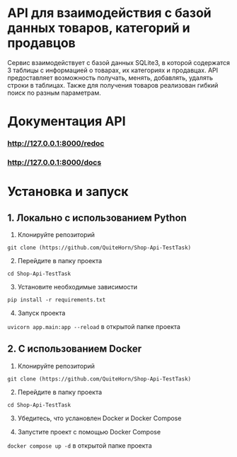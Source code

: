 # API для взаимодействия с базой данных товаров, категорий и продавцов

Сервис взаимодействует с базой данных SQLite3, в которой содержатся 3 таблицы с информацией о товарах, их категориях и продавцах.
API предоставляет возможность получать, менять, добавлять, удалять строки в таблицах. Также для получения товаров реализован гибкий поиск по разным параметрам.

# Документация API

### http://127.0.0.1:8000/redoc
### http://127.0.0.1:8000/docs

# Установка и запуск

## 1. Локально с использованием Python
1. Клонируйте репозиторий

```git clone (https://github.com/QuiteHorn/Shop-Api-TestTask)```

2. Перейдите в папку проекта

```cd Shop-Api-TestTask```

3. Установите необходимые зависимости

```pip install -r requirements.txt```

4. Запуск проекта

```uvicorn app.main:app --reload``` в открытой папке проекта

## 2. С использованием Docker
1. Клонируйте репозиторий

```git clone (https://github.com/QuiteHorn/Shop-Api-TestTask)```

2. Перейдите в папку проекта

```cd Shop-Api-TestTask```

3. Убедитесь, что услановлен Docker и Docker Compose
   
4. Запустите проект с помощью Docker Compose

```docker compose up -d``` в открытой папке проекта
